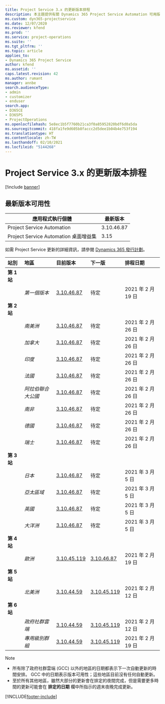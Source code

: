 ```yaml
---
title: Project Service 3.x 的更新版本排程
description: 本主題提供有關 Dynamics 365 Project Service Automation 可用版本與即將發行版本的資訊。
ms.custom: dyn365-projectservice
ms.date: 12/07/2020
ms.reviewer: kfend
ms.prod: ''
ms.service: project-operations
ms.suite: ''
ms.tgt_pltfrm: ''
ms.topic: article
applies_to:
- Dynamics 365 Project Service
author: kfend
ms.assetid: ''
caps.latest.revision: 42
ms.author: rumant
manager: annbe
search.audienceType:
- admin
- customizer
- enduser
search.app:
- D365CE
- D365PS
- ProjectOperations
ms.openlocfilehash: 5e8ec1b5f7760b21ca3f0a85952820bdf6d0a5da
ms.sourcegitcommit: 418fa1fe9d605b8faccc2d5dee1b04b4e753f194
ms.translationtype: HT
ms.contentlocale: zh-TW
ms.lasthandoff: 02/10/2021
ms.locfileid: "5144268"
---
```

# <a name="update-release-schedule-for-project-service-3x"></a>Project Service 3.x 的更新版本排程

[!include [banner](../includes/psa-now-project-operations.md)]

## <a name="latest-version-availability"></a>最新版本可用性

| 應用程式執行個體  |  最新版本 |
|-------|----|
| Project Service Automation    | 3.10.46.87 |
| Project Service Automation 桌面增益集                | 3.15          |

如需 Project Service 更新的詳細資訊，請參閱 [Dynamics 365 發行計劃](https://docs.microsoft.com/dynamics365/release-plans/)。 

| 站別  | 地區 | 目前版本 | 下一版 |  排程日期
| :---   | :---   | :---   | :---   |:---   |         
|<strong>第 1 站</strong> | |  |  | |
| | <i>第一個版本</i> | [3.10.46.87](whats-new-ur-28-5.md) | 待定 | 2021 年 2 月 19 日
|<strong>第 2 站</strong> | |  |  | |
| | <i>南美洲</i> | [3.10.46.87](whats-new-ur-28-5.md) | 待定 | 2021 年 2 月 26 日
| | <i>加拿大</i> | [3.10.46.87](whats-new-ur-28-5.md) | 待定 | 2021 年 2 月 26 日
| | <i>印度</i> | [3.10.46.87](whats-new-ur-28-5.md) | 待定 | 2021 年 2 月 26 日
| | <i>法國</i> | [3.10.46.87](whats-new-ur-28-5.md) | 待定 | 2021 年 2 月 26 日
| | <i>阿拉伯聯合大公國</i> | [3.10.46.87](whats-new-ur-28-5.md) | 待定 | 2021 年 2 月 26 日
| | <i>南非</i> | [3.10.46.87](whats-new-ur-28-5.md) | 待定 | 2021 年 2 月 26 日
| | <i>德國</i> | [3.10.46.87](whats-new-ur-28-5.md) | 待定 | 2021 年 2 月 26 日
| | <i>瑞士</i> | [3.10.46.87](whats-new-ur-28-5.md) | 待定 | 2021 年 2 月 26 日
|<strong>第 3 站</strong> | |  |  | |
| | <i>日本</i> | [3.10.46.87](whats-new-ur-28-5.md) | 待定 | 2021 年 3 月 5 日
| | <i>亞太區域</i> | [3.10.46.87](whats-new-ur-28-5.md) | 待定 | 2021 年 3 月 5 日
| | <i>英國</i> | [3.10.46.87](whats-new-ur-28-5.md) | 待定 | 2021 年 3 月 5 日
| | <i>大洋洲</i> | [3.10.46.87](whats-new-ur-28-5.md) | 待定 | 2021 年 3 月 5 日
|<strong>第 4 站</strong> | |  |  | |
| | <i>歐洲</i> | [3.10.45.119](whats-new-ur-27-5.md) | [3.10.46.87](whats-new-ur-28-5.md) | 2021 年 2 月 19 日
|<strong>第 5 站</strong> | |  |  | |
| | <i>北美洲</i> | [3.10.44.59](whats-new-ur-26.md) | [3.10.45.119](whats-new-ur-27-5.md) | 2021 年 2 月 12 日
|<strong>第 6 站</strong> | |  |  | |
| | <i>政府社群雲端</i> | [3.10.44.59](whats-new-ur-26.md) | [3.10.45.119](whats-new-ur-27-5.md) | 2021 年 2 月 12 日
| | <i>專用級別群組</i> | [3.10.44.59](whats-new-ur-26.md) | [3.10.45.119](whats-new-ur-27-5.md) | 2021 年 2 月 19 日

>[!Note]
> - 所有除了政府社群雲端 (GCC) 以外的地區的日期都表示下一次自動更新的時間安排。 GCC 中的日期表示版本可用性；這些地區目前沒有任何自動更新。
> - 至於所有其他地區，雖然大部分的更新會在排定的夜間完成，但是需要更多時間的更新可能會在 **排定的日期** 欄中所指示的週末夜晚完成更新。


[!INCLUDE[footer-include](../includes/footer-banner.md)]